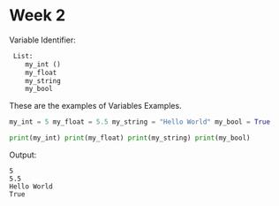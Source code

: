 # Week 2

Variable Identifier:
```python
 List: 
    my_int ()
    my_float
    my_string
    my_bool 
```
These are the examples of Variables
Examples.
```python
my_int = 5 my_float = 5.5 my_string = "Hello World" my_bool = True

print(my_int) print(my_float) print(my_string) print(my_bool)
```

Output:
``` console
5
5.5
Hello World
True
```